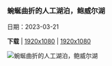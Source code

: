 ### 蜿蜒曲折的人工湖泊，鲍威尔湖

日期：2023-03-21

**下载**  |  [1920x1080](https://cn.bing.com/th?id=OHR.LakePowellAerial_ZH-CN1427611965_1920x1080.jpg)  |  [1920x1080](https://cn.bing.com/th?id=OHR.LakePowellAerial_ZH-CN1427611965_UHD.jpg)

![蜿蜒曲折的人工湖泊，鲍威尔湖](https://cn.bing.com/th?id=OHR.LakePowellAerial_ZH-CN1427611965_1920x1080.jpg "鲍威尔湖，美国 (© Peter Schaefer/Alamy)")

